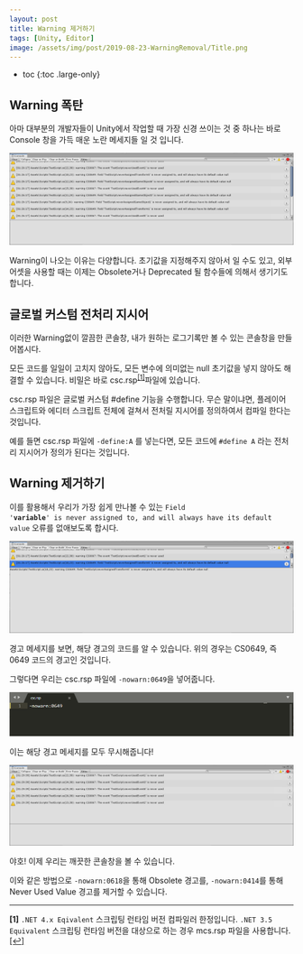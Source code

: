 ```yaml
---
layout: post
title: Warning 제거하기
tags: [Unity, Editor]
image: /assets/img/post/2019-08-23-WarningRemoval/Title.png
---
```



* toc
{:toc .large-only}

## Warning 폭탄

아마 대부분의 개발자들이 Unity에서 작업할 때 가장 신경 쓰이는 것 중 하나는 바로 Console 창을 가득 매운 노란 메세지들 일 것 입니다. 

![Warnings](/assets/img/post/2019-08-23-WarningRemoval/Warnings.png "Warnings")

Warning이 나오는 이유는 다양합니다. 초기값을 지정해주지 않아서 일 수도 있고, 외부 어셋을 사용할 때는 이제는 Obsolete거나 Deprecated 될 함수들에 의해서 생기기도 합니다. 

## 글로벌 커스텀 전처리 지시어

이러한 Warning없이 깔끔한 콘솔창, 내가 원하는 로그기록만 볼 수 있는 콘솔창을 만들어봅시다. 

모든 코드를 일일이 고치지 않아도, 모든 변수에 의미없는 null 초기값을 넣지 않아도 해결할 수 있습니다. 비밀은 바로 csc.rsp<sup id="a1">[[1]](#f1)</sup>파일에 있습니다. 

csc.rsp 파일은 글로벌 커스텀 #define 기능을 수행합니다. 무슨 말이냐면, 플레이어 스크립트와 에디터 스크립트 전체에 걸쳐서 전처릴 지시어를 정의하여서 컴파일 한다는 것입니다. 

예를 들면 csc.rsp 파일에 `-define:A` 를 넣는다면, 모든 코드에 `#define A` 라는 전처리 지시어가 정의가 된다는 것입니다. 

## Warning 제거하기

이를 활용해서 우리가 가장 쉽게 만나볼 수 있는 <code>Field '<b>variable</b>' is never assigned to, and will always have its default value</code> 오류를 없애보도록 합시다. 

![Sample Warning](/assets/img/post/2019-08-23-WarningRemoval/SampleWarning.png "Sample Warning")

경고 메세지를 보면, 해당 경고의 코드를 알 수 있습니다. 위의 경우는 CS0649, 즉 0649 코드의 경고인 것입니다. 

그렇다면 우리는 csc.rsp 파일에 `-nowarn:0649`을 넣어줍니다. 

![Csc](/assets/img/post/2019-08-23-WarningRemoval/csc.png "CSC File")

이는 해당 경고 메세지를 모두 무시해줍니다! 

![Clean Console](/assets/img/post/2019-08-23-WarningRemoval/CleanConsole.png "Clean Console")

야호! 이제 우리는 깨끗한 콘솔창을 볼 수 있습니다. 

이와 같은 방법으로 `-nowarn:0618`을 통해 Obsolete 경고를, `-nowarn:0414`를 통해 Never Used Value 경고를 제거할 수 있습니다. 

***

<b id="f1">[1]</b> `.NET 4.x Eqivalent` 스크립팅 런타임 버전 컴파일러 한정입니다. `.NET 3.5 Equivalent` 스크립팅 런타임 버전을 대상으로 하는 경우 mcs.rsp 파일을 사용합니다. [[↩]](#a1)
